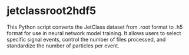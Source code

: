 # jetclassroot2hdf5
This Python script converts the JetClass dataset from .root format to .h5 format for use in neural network model training. It allows users to select specific signal events, control the number of files processed, and standardize the number of particles per event. 
